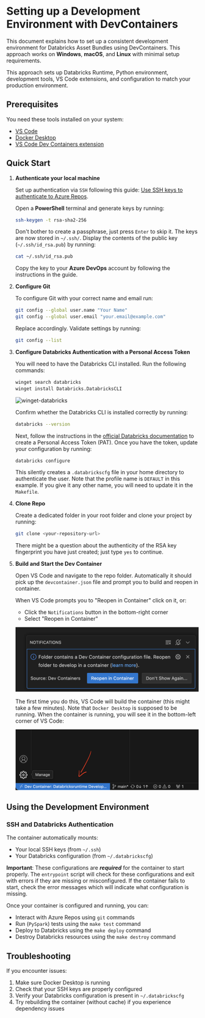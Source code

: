 # Setting up a Development Environment with DevContainers

This document explains how to set up a consistent development environment for Databricks Asset Bundles using DevContainers. This approach works on **Windows**, **macOS**, and **Linux** with minimal setup requirements.

This approach sets up Databricks Runtime, Python environment, development tools, VS Code extensions, and configuration to match your production environment.

## Prerequisites

You need these tools installed on your system:

- [VS Code](https://code.visualstudio.com/)
- [Docker Desktop](https://www.docker.com/products/docker-desktop/)
- [VS Code Dev Containers extension](https://marketplace.visualstudio.com/items?itemName=ms-vscode-remote.remote-containers)

## Quick Start

1. **Authenticate your local machine**

   Set up authentication via `SSH` following this guide: [Use SSH keys to authenticate to Azure Repos](https://learn.microsoft.com/en-us/azure/devops/repos/git/use-ssh-keys-to-authenticate?view=azure-devops).

   Open a **PowerShell** terminal and generate keys by running:

   ```bash
   ssh-keygen -t rsa-sha2-256
   ```

   Don't bother to create a passphrase, just press `Enter` to skip it. The keys are now stored in `~/.ssh/`. Display the contents of the public key (`~/.ssh/id_rsa.pub`) by running:

   ```bash
   cat ~/.ssh/id_rsa.pub
   ```

   Copy the key to your **Azure DevOps** account by following the instructions in the guide.

2. **Configure Git**

   To configure Git with your correct name and email run:

   ```bash
   git config --global user.name "Your Name"
   git config --global user.email "your.email@example.com"
   ```

   Replace accordingly. Validate settings by running:

   ```bash
   git config --list
   ```

3. **Configure Databricks Authentication with a Personal Access Token**

   You will need to have the Databricks CLI installed. Run the following commands:

   ```bash
   winget search databricks
   winget install Databricks.DatabricksCLI
   ```

   <img src="docs/images/winget-databricks.png" width="800" alt="winget-databricks">

   Confirm whether the Databricks CLI is installed correctly by running:

   ```bash
   databricks --version
   ```

   Next, follow the instructions in the [official Databricks documentation](https://docs.databricks.com/aws/en/dev-tools/auth/pat#databricks-personal-access-tokens-for-workspace-users) to create a Personal Access Token (PAT). Once you have the token, update your configuration by running:

   ```bash
   databricks configure
   ```

   This silently creates a `.databrickscfg` file in your home directory to authenticate the user. Note that the profile name is `DEFAULT` in this example. If you give it any other name, you will need to update it in the `Makefile`.


4. **Clone Repo**

   Create a dedicated folder in your root folder and clone your project by running:

   ```bash
   git clone <your-repository-url>
   ```

   There might be a question about the authenticity of the RSA key fingerprint you have just created; just type `yes` to continue.


6. **Build and Start the Dev Container**

   Open VS Code and navigate to the repo folder. Automatically it should pick up the `devcontainer.json` file and prompt you to build and reopen in container.

   When VS Code prompts you to "Reopen in Container" click on it, or:
   - Click the `Notifications` button in the bottom-right corner
   - Select "Reopen in Container"

   ![reopen-in-container](assets/reopen-in-container.png)

   The first time you do this, VS Code will build the container (this might take a few minutes). Note that `Docker Desktop` is supposed to be running. When the container is running, you will see it in the bottom-left corner of VS Code:

   ![opened-in-container](assets/opened-in-container.png)

## Using the Development Environment

### SSH and Databricks Authentication

The container automatically mounts:

- Your local SSH keys (from `~/.ssh`)
- Your Databricks configuration (from `~/.databrickscfg`)

**Important**: These configurations are **_required_** for the container to start properly. The `entrypoint` script will check for these configurations and exit with errors if they are missing or misconfigured. If the container fails to start, check the error messages which will indicate what configuration is missing.

Once your container is configured and running, you can:

- Interact with Azure Repos using `git` commands
- Run (`PySpark`) tests using the `make test` command
- Deploy to Databricks using the `make deploy` command
- Destroy Databricks resources using the `make destroy` command

## Troubleshooting

If you encounter issues:

1. Make sure Docker Desktop is running
2. Check that your SSH keys are properly configured
3. Verify your Databricks configuration is present in `~/.databrickscfg`
4. Try rebuilding the container (without cache) if you experience dependency issues
